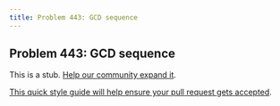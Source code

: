 ```yaml
---
title: Problem 443: GCD sequence
---
```

## Problem 443: GCD sequence

This is a stub. <a href='https://github.com/freecodecamp/guides/tree/master/src/pages/certifications/coding-interview-prep/project-euler/problem-443-gcd-sequence/index.md' target='_blank' rel='nofollow'>Help our community expand it</a>.

<a href='https://github.com/freecodecamp/guides/blob/master/README.md' target='_blank' rel='nofollow'>This quick style guide will help ensure your pull request gets accepted</a>.

<!-- The article goes here, in GitHub-flavored Markdown. Feel free to add YouTube videos, images, and CodePen/JSBin embeds  -->
